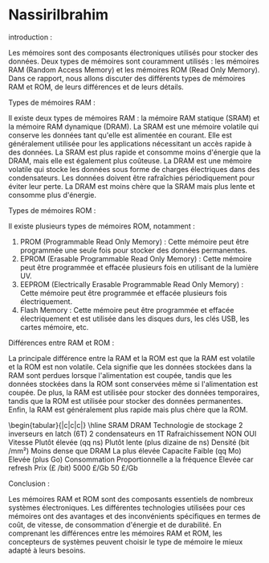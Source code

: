# NassiriIbrahim
introduction :

Les mémoires sont des composants électroniques utilisés pour stocker des données. Deux types de mémoires sont couramment utilisés : les mémoires RAM (Random Access Memory) et les mémoires ROM (Read Only Memory). Dans ce rapport, nous allons discuter des différents types de mémoires RAM et ROM, de leurs différences et de leurs détails.

Types de mémoires RAM :

Il existe deux types de mémoires RAM : la mémoire RAM statique (SRAM) et la mémoire RAM dynamique (DRAM).
La SRAM est une mémoire volatile qui conserve les données tant qu'elle est alimentée en courant. Elle est généralement utilisée pour les applications nécessitant un accès rapide à des données. La SRAM est plus rapide et consomme moins d'énergie que la DRAM, mais elle est également plus coûteuse.
La DRAM est une mémoire volatile qui stocke les données sous forme de charges électriques dans des condensateurs. Les données doivent être rafraîchies périodiquement pour éviter leur perte. La DRAM est moins chère que la SRAM mais plus lente et consomme plus d'énergie.

Types de mémoires ROM :

Il existe plusieurs types de mémoires ROM, notamment :
1.	PROM (Programmable Read Only Memory) : Cette mémoire peut être programmée une seule fois pour stocker des données permanentes.
2.	EPROM (Erasable Programmable Read Only Memory) : Cette mémoire peut être programmée et effacée plusieurs fois en utilisant de la lumière UV.
3.	EEPROM (Electrically Erasable Programmable Read Only Memory) : Cette mémoire peut être programmée et effacée plusieurs fois électriquement.
4.	Flash Memory : Cette mémoire peut être programmée et effacée électriquement et est utilisée dans les disques durs, les clés USB, les cartes mémoire, etc.

Différences entre RAM et ROM :

La principale différence entre la RAM et la ROM est que la RAM est volatile et la ROM est non volatile. Cela signifie que les données stockées dans la RAM sont perdues lorsque l'alimentation est coupée, tandis que les données stockées dans la ROM sont conservées même si l'alimentation est coupée.
De plus, la RAM est utilisée pour stocker des données temporaires, tandis que la ROM est utilisée pour stocker des données permanentes. Enfin, la RAM est généralement plus rapide mais plus chère que la ROM.

\begin{tabular}{|c|c|c|}
\hline
	                            SRAM	                         DRAM
Technologie de stockage	2 inverseurs en latch (6T)	2 condensateurs en 1T
Rafraichissement	                 NON	                 OUI
Vitesse	                  Plutôt élevée (qq ns)   Plutôt lente (plus dizaine de ns)
Densité (bit /mm²)	      Moins dense que DRAM	       La plus élevée
Capacite	                  Faible (qq Mo)	          Elevée (plus Go)
Consommation	        Proportionnelle a la fréquence	Elevée car refresh
Prix (£ /bit)                 	5000 £/Gb	                      50 £/Gb

Conclusion :

Les mémoires RAM et ROM sont des composants essentiels de nombreux systèmes électroniques. Les différentes technologies utilisées pour ces mémoires ont des avantages et des inconvénients spécifiques en termes de coût, de vitesse, de consommation d'énergie et de durabilité. En comprenant les différences entre les mémoires RAM et ROM, les concepteurs de systèmes peuvent choisir le type de mémoire le mieux adapté à leurs besoins.

